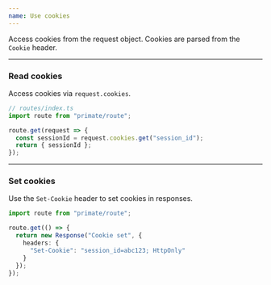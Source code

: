 ```yaml
---
name: Use cookies
---
```


Access cookies from the request object. Cookies are parsed from the `Cookie`
header.

---

### Read cookies

Access cookies via `request.cookies`.

```ts
// routes/index.ts
import route from "primate/route";

route.get(request => {
  const sessionId = request.cookies.get("session_id");
  return { sessionId };
});
```

---

### Set cookies

Use the `Set-Cookie` header to set cookies in responses.

```ts
import route from "primate/route";

route.get(() => {
  return new Response("Cookie set", {
    headers: {
      "Set-Cookie": "session_id=abc123; HttpOnly"
    }
  });
});
```
